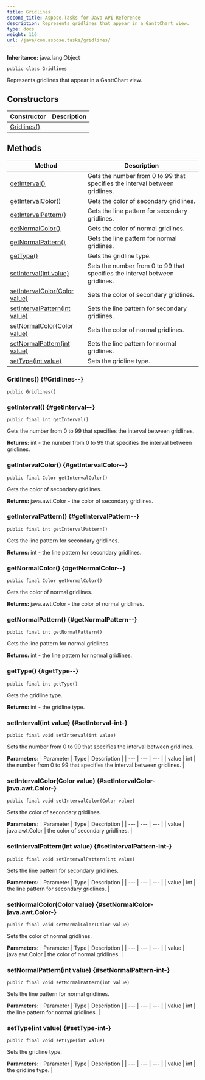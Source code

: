```yaml
---
title: Gridlines
second_title: Aspose.Tasks for Java API Reference
description: Represents gridlines that appear in a GanttChart view.
type: docs
weight: 116
url: /java/com.aspose.tasks/gridlines/
---
```


**Inheritance:**
java.lang.Object
```
public class Gridlines
```

Represents gridlines that appear in a GanttChart view.
## Constructors

| Constructor | Description |
| --- | --- |
| [Gridlines()](#Gridlines--) |  |
## Methods

| Method | Description |
| --- | --- |
| [getInterval()](#getInterval--) | Gets the number from 0 to 99 that specifies the interval between gridlines. |
| [getIntervalColor()](#getIntervalColor--) | Gets the color of secondary gridlines. |
| [getIntervalPattern()](#getIntervalPattern--) | Gets the line pattern for secondary gridlines. |
| [getNormalColor()](#getNormalColor--) | Gets the color of normal gridlines. |
| [getNormalPattern()](#getNormalPattern--) | Gets the line pattern for normal gridlines. |
| [getType()](#getType--) | Gets the gridline type. |
| [setInterval(int value)](#setInterval-int-) | Sets the number from 0 to 99 that specifies the interval between gridlines. |
| [setIntervalColor(Color value)](#setIntervalColor-java.awt.Color-) | Sets the color of secondary gridlines. |
| [setIntervalPattern(int value)](#setIntervalPattern-int-) | Sets the line pattern for secondary gridlines. |
| [setNormalColor(Color value)](#setNormalColor-java.awt.Color-) | Sets the color of normal gridlines. |
| [setNormalPattern(int value)](#setNormalPattern-int-) | Sets the line pattern for normal gridlines. |
| [setType(int value)](#setType-int-) | Sets the gridline type. |
### Gridlines() {#Gridlines--}
```
public Gridlines()
```


### getInterval() {#getInterval--}
```
public final int getInterval()
```


Gets the number from 0 to 99 that specifies the interval between gridlines.

**Returns:**
int - the number from 0 to 99 that specifies the interval between gridlines.
### getIntervalColor() {#getIntervalColor--}
```
public final Color getIntervalColor()
```


Gets the color of secondary gridlines.

**Returns:**
java.awt.Color - the color of secondary gridlines.
### getIntervalPattern() {#getIntervalPattern--}
```
public final int getIntervalPattern()
```


Gets the line pattern for secondary gridlines.

**Returns:**
int - the line pattern for secondary gridlines.
### getNormalColor() {#getNormalColor--}
```
public final Color getNormalColor()
```


Gets the color of normal gridlines.

**Returns:**
java.awt.Color - the color of normal gridlines.
### getNormalPattern() {#getNormalPattern--}
```
public final int getNormalPattern()
```


Gets the line pattern for normal gridlines.

**Returns:**
int - the line pattern for normal gridlines.
### getType() {#getType--}
```
public final int getType()
```


Gets the gridline type.

**Returns:**
int - the gridline type.
### setInterval(int value) {#setInterval-int-}
```
public final void setInterval(int value)
```


Sets the number from 0 to 99 that specifies the interval between gridlines.

**Parameters:**
| Parameter | Type | Description |
| --- | --- | --- |
| value | int | the number from 0 to 99 that specifies the interval between gridlines. |

### setIntervalColor(Color value) {#setIntervalColor-java.awt.Color-}
```
public final void setIntervalColor(Color value)
```


Sets the color of secondary gridlines.

**Parameters:**
| Parameter | Type | Description |
| --- | --- | --- |
| value | java.awt.Color | the color of secondary gridlines. |

### setIntervalPattern(int value) {#setIntervalPattern-int-}
```
public final void setIntervalPattern(int value)
```


Sets the line pattern for secondary gridlines.

**Parameters:**
| Parameter | Type | Description |
| --- | --- | --- |
| value | int | the line pattern for secondary gridlines. |

### setNormalColor(Color value) {#setNormalColor-java.awt.Color-}
```
public final void setNormalColor(Color value)
```


Sets the color of normal gridlines.

**Parameters:**
| Parameter | Type | Description |
| --- | --- | --- |
| value | java.awt.Color | the color of normal gridlines. |

### setNormalPattern(int value) {#setNormalPattern-int-}
```
public final void setNormalPattern(int value)
```


Sets the line pattern for normal gridlines.

**Parameters:**
| Parameter | Type | Description |
| --- | --- | --- |
| value | int | the line pattern for normal gridlines. |

### setType(int value) {#setType-int-}
```
public final void setType(int value)
```


Sets the gridline type.

**Parameters:**
| Parameter | Type | Description |
| --- | --- | --- |
| value | int | the gridline type. |

